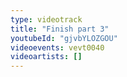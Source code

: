 ```yaml
---
type: videotrack
title: "Finish part 3"
youtubeId: "gjvbYLOZGOU"
videoevents: vevt0040
videoartists: []
---
```

